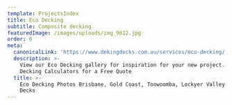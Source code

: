 ```yaml
---
template: ProjectsIndex
title: Eco Decking
subtitle: Composite decking
featuredImage: /images/uploads/img_9612.jpg
order: 6
meta:
  canonicalLink: 'https://www.dekingdecks.com.au/services/eco-decking/'
  description: >-
    View our Eco Decking gallery for inspiration for your new project. Use our
    Decking Calculators for a Free Quote
  title: >-
    Eco Decking Photos Brisbane, Gold Coast, Toowoomba, Lockyer Valley | Deking
    Decks
---
```


